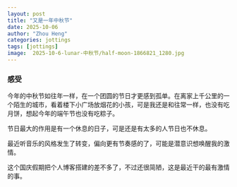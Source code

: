 ```yaml
---
layout: post
title: "又是一年中秋节"
date: 2025-10-06
author: "Zhou Heng"
categories: jottings 
tags: [jottings]
image:  2025-10-6-lunar-中秋节/half-moon-1866821_1280.jpg
---
```


### 感受

今年的中秋节如往年一样，在一个团圆的节日才更感到孤单。在离家上千公里的一个陌生的城市，看着楼下小广场放烟花的小孩，可是我还是和往常一样，也没有吃月饼，想起今年的端午节也没有吃粽子。

节日最大的作用是有一个休息的日子，可是还是有太多的人节日也不休息。

最近听音乐的风格发生了转变，偏向更有节奏感的了，可能是潜意识想唤醒我的激情。

这个国庆假期把个人博客搭建的差不多了，不过还很简陋，这是最近干的最有激情的事。

